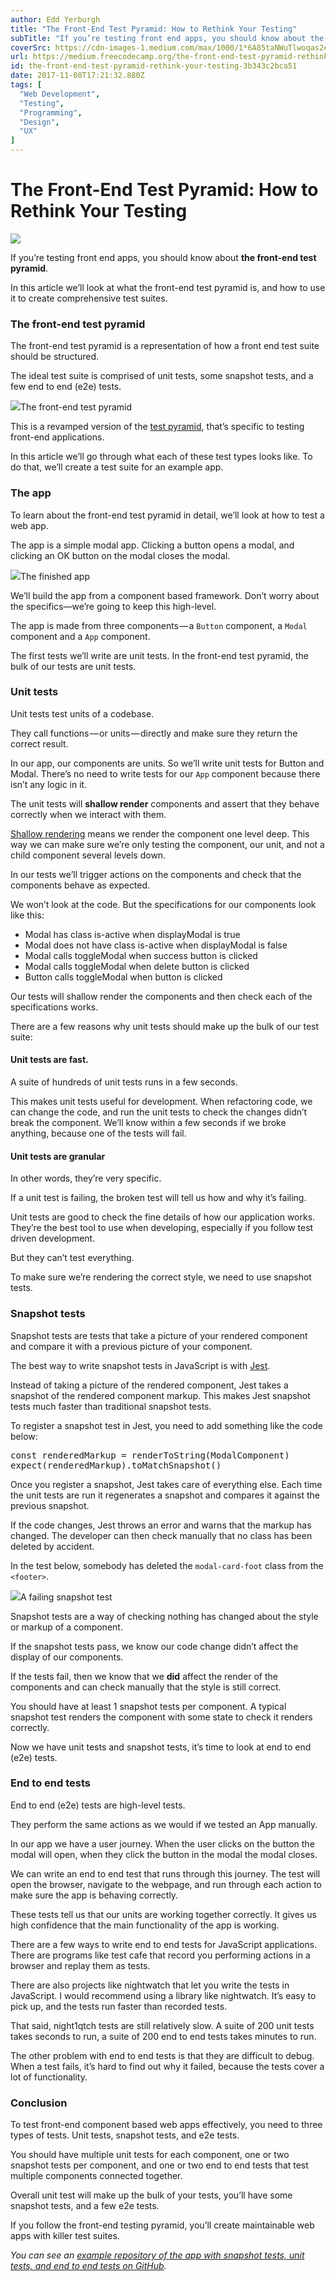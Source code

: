```yaml
---
author: Edd Yerburgh
title: "The Front-End Test Pyramid: How to Rethink Your Testing"
subTitle: "If you’re testing front end apps, you should know about the front-end test pyramid."
coverSrc: https://cdn-images-1.medium.com/max/1000/1*6A85taNWuTlwoqas2ei4aQ.jpeg
url: https://medium.freecodecamp.org/the-front-end-test-pyramid-rethink-your-testing-3b343c2bca51
id: the-front-end-test-pyramid-rethink-your-testing-3b343c2bca51
date: 2017-11-08T17:21:32.880Z
tags: [
  "Web Development",
  "Testing",
  "Programming",
  "Design",
  "UX"
]
---
```

# The Front-End Test Pyramid: How to Rethink Your Testing

![](https://cdn-images-1.medium.com/max/2000/1*6A85taNWuTlwoqas2ei4aQ.jpeg)

If you’re testing front end apps, you should know about **the front-end test pyramid**.

In this article we’ll look at what the front-end test pyramid is, and how to use it to create comprehensive test suites.

### The front-end test pyramid

The front-end test pyramid is a representation of how a front end test suite should be structured.

The ideal test suite is comprised of unit tests, some snapshot tests, and a few end to end (e2e) tests.

![](https://cdn-images-1.medium.com/max/1600/1*7nCVY7iqAiILcnRLDBIPcg.png)The front-end test pyramid

This is a revamped version of the [test pyramid](https://martinfowler.com/bliki/TestPyramid.html), that’s specific to testing front-end applications.

In this article we’ll go through what each of these test types looks like. To do that, we’ll create a test suite for an example app.

### The app

To learn about the front-end test pyramid in detail, we’ll look at how to test a web app.

The app is a simple modal app. Clicking a button opens a modal, and clicking an OK button on the modal closes the modal.

![](https://cdn-images-1.medium.com/max/1600/1*p6I2sreZZ9GEzgJoHy4efQ.gif)The finished app

We’ll build the app from a component based framework. Don’t worry about the specifics—we’re going to keep this high-level.

The app is made from three components — a `Button` component, a `Modal` component and a `App` component.

The first tests we’ll write are unit tests. In the front-end test pyramid, the bulk of our tests are unit tests.

### Unit tests

Unit tests test units of a codebase.

They call functions — or units — directly and make sure they return the correct result.

In our app, our components are units. So we’ll write unit tests for Button and Modal. There’s no need to write tests for our `App` component because there isn’t any logic in it.

The unit tests will **shallow render** components and assert that they behave correctly when we interact with them.

[Shallow rendering](https://reactjs.org/docs/shallow-renderer.html) means we render the component one level deep. This way we can make sure we’re only testing the component, our unit, and not a child component several levels down.

In our tests we’ll trigger actions on the components and check that the components behave as expected.

We won’t look at the code. But the specifications for our components look like this:

*   Modal has class is-active when displayModal is true
*   Modal does not have class is-active when displayModal is false
*   Modal calls toggleModal when success button is clicked
*   Modal calls toggleModal when delete button is clicked
*   Button calls toggleModal when button is clicked

Our tests will shallow render the components and then check each of the specifications works.

There are a few reasons why unit tests should make up the bulk of our test suite:

#### Unit tests are fast.

A suite of hundreds of unit tests runs in a few seconds.

This makes unit tests useful for development. When refactoring code, we can change the code, and run the unit tests to check the changes didn’t break the component. We’ll know within a few seconds if we broke anything, because one of the tests will fail.

#### Unit tests are granular

In other words, they’re very specific.

If a unit test is failing, the broken test will tell us how and why it’s failing.

Unit tests are good to check the fine details of how our application works. They’re the best tool to use when developing, especially if you follow test driven development.

But they can’t test everything.

To make sure we’re rendering the correct style, we need to use snapshot tests.

### Snapshot tests

Snapshot tests are tests that take a picture of your rendered component and compare it with a previous picture of your component.

The best way to write snapshot tests in JavaScript is with [Jest](https://facebook.github.io/jest/).

Instead of taking a picture of the rendered component, Jest takes a snapshot of the rendered component markup. This makes Jest snapshot tests much faster than traditional snapshot tests.

To register a snapshot test in Jest, you need to add something like the code below:

<pre name="7072" id="7072" class="graf graf--pre graf-after--p">const renderedMarkup = renderToString(ModalComponent)  
expect(renderedMarkup).toMatchSnapshot()</pre>

Once you register a snapshot, Jest takes care of everything else. Each time the unit tests are run it regenerates a snapshot and compares it against the previous snapshot.

If the code changes, Jest throws an error and warns that the markup has changed. The developer can then check manually that no class has been deleted by accident.

In the test below, somebody has deleted the `modal-card-foot` class from the `<footer>`.

![](https://cdn-images-1.medium.com/max/1600/1*RteTRRsAMThQ9sjCG9e-Pw.png)A failing snapshot test

Snapshot tests are a way of checking nothing has changed about the style or markup of a component.

If the snapshot tests pass, we know our code change didn’t affect the display of our components.

If the tests fail, then we know that we **did** affect the render of the components and can check manually that the style is still correct.

You should have at least 1 snapshot tests per component. A typical snapshot test renders the component with some state to check it renders correctly.

Now we have unit tests and snapshot tests, it’s time to look at end to end (e2e) tests.

### End to end tests

End to end (e2e) tests are high-level tests.

They perform the same actions as we would if we tested an App manually.

In our app we have a user journey. When the user clicks on the button the modal will open, when they click the button in the modal the modal closes.

We can write an end to end test that runs through this journey. The test will open the browser, navigate to the webpage, and run through each action to make sure the app is behaving correctly.

These tests tell us that our units are working together correctly. It gives us high confidence that the main functionality of the app is working.

There are a few ways to write end to end tests for JavaScript applications. There are programs like test cafe that record you performing actions in a browser and replay them as tests.

There are also projects like nightwatch that let you write the tests in JavaScript. I would recommend using a library like nightwatch. It’s easy to pick up, and the tests run faster than recorded tests.

That said, night1qtch tests are still relatively slow. A suite of 200 unit tests takes seconds to run, a suite of 200 end to end tests takes minutes to run.

The other problem with end to end tests is that they are difficult to debug. When a test fails, it’s hard to find out why it failed, because the tests cover a lot of functionality.

### Conclusion

To test front-end component based web apps effectively, you need to three types of tests. Unit tests, snapshot tests, and e2e tests.

You should have multiple unit tests for each component, one or two snapshot tests per component, and one or two end to end tests that test multiple components connected together.

Overall unit test will make up the bulk of your tests, you’ll have some snapshot tests, and a few e2e tests.

If you follow the front-end testing pyramid, you’ll create maintainable web apps with killer test suites.

_You can see an_ [_example repository of the app with snapshot tests, unit tests, and end to end tests on GitHub_](https://github.com/eddyerburgh/example-front-end-test-pyramid-app)_._
